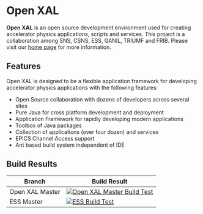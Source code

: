 # Open XAL

**Open XAL** is an open source development environment used for creating accelerator physics applications, scripts and services. This project is a collaboration among SNS, CSNS, ESS, GANIL, TRIUMF and FRIB. Please visit our [home page](https://openxal.github.io) for more information.

## Features

Open XAL is designed to be a flexible application framework for developing accelerator physics applications with the following features:

- Open Source collaboration with dozens of developers across several sites
- Pure Java for cross platform development and deployment
- Application Framework for rapidly developing modern applications
- Toolbox of Java packages
- Collection of applications (over four dozen) and services
- EPICS Channel Access support
- Ant based build system independent of IDE

## Build Results

Branch | Build Result
------ | ------------
Open XAL Master | [![Open XAL Master Build Test](https://travis-ci.org/openxal/openxal.svg)](https://travis-ci.org/openxal/openxal)
ESS Master | [![ESS Build Test](https://gitlab01.esss.lu.se/ess-csr/openxal/badges/site.ess.master/build.svg)](https://gitlab01.esss.lu.se/ess-csr/openxal/builds)


